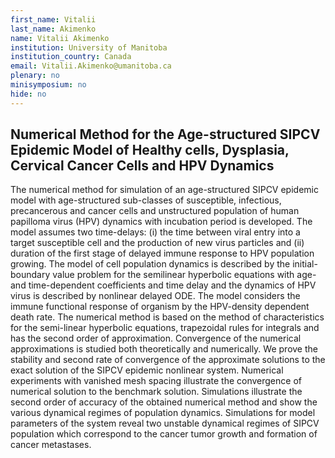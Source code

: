 ```yaml
---
first_name: Vitalii
last_name: Akimenko
name: Vitalii Akimenko
institution: University of Manitoba
institution_country: Canada
email: Vitalii.Akimenko@umanitoba.ca
plenary: no
minisymposium: no
hide: no
---
```


## Numerical Method for the Age-structured SIPCV Epidemic Model of Healthy cells, Dysplasia, Cervical Cancer Cells and HPV Dynamics

The numerical method for simulation of an age-structured SIPCV epidemic model with age-structured sub-classes of susceptible, infectious, precancerous and cancer cells and unstructured population of human papilloma virus (HPV) dynamics with incubation period is developed. The model assumes two time-delays: (i) the time between viral entry into a target susceptible cell and the production of new virus particles and (ii) duration of the first stage of delayed immune response to HPV population growing. The model of cell population dynamics is described by the initial-boundary value problem for the semilinear hyperbolic equations with age- and time-dependent coefficients and time delay and the dynamics of HPV virus is described by nonlinear delayed ODE. The model considers the immune functional response of organism by the HPV-density dependent death rate. The numerical method is based on the method of characteristics for the semi-linear hyperbolic equations, trapezoidal rules for integrals and has the second order of approximation. 
 Convergence of the numerical approximations is studied both theoretically and numerically. We prove the stability and second rate of convergence of the approximate solutions to the exact solution of the SIPCV epidemic nonlinear system. Numerical experiments with vanished mesh spacing illustrate the convergence of numerical solution to the benchmark solution. Simulations illustrate the second order of accuracy of the obtained numerical method and show the various dynamical regimes of population dynamics. Simulations for model parameters of the system reveal two unstable dynamical regimes of SIPCV population which correspond to the cancer tumor growth and formation of cancer metastases.


